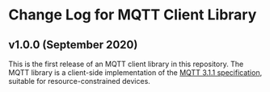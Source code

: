 # Change Log for MQTT Client Library

## v1.0.0 (September 2020)

This is the first release of an MQTT client library in this repository.
The MQTT library is a client-side implementation of the [MQTT 3.1.1 specification](http://docs.oasis-open.org/mqtt/mqtt/v3.1.1/os/mqtt-v3.1.1-os.html#_Toc385349213), suitable for resource-constrained devices.